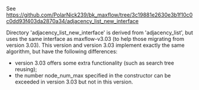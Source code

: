 See https://github.com/PolarNick239/bk_maxflow/tree/3c19881e2630e3b1f10c0c0dd93f403da2870a34/adjacency_list_new_interface

Directory 'adjacency_list_new_interface' is derived from 'adjacency_list',
but uses the same interface as maxflow-v3.03 (to help those migrating
from version 3.03). This version and version 3.03 implement exactly
the same algorithm, but have the following differences:
- version 3.03 offers some extra functionality (such as search tree reusing);
- the number node_num_max specified in the constructor can be exceeded in version 3.03 but not in this version.
